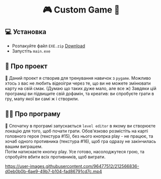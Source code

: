 <h1 align='center'>🎮 Custom Game 👾</h1>

<h2>  💻 Установка</h2>
<ul>
  <li>  Розпакуйте файл <code>EXE.zip</code> <a href="https://downgit.github.io/#/home?url=https://github.com/Myron5/CustomGame/tree/main/EXE">Download</a></li>
  <li>  Запустіть <code>main.exe</code></li>
</ul>

<h2>  📜 Про проект</h2>
<p>  🔹 Даний проект я створив для тренування навичок з <code>pygame</code>. Можливо хтось з вас не любить відеоігри через те, що ви не можете змінювати карту на свій смак. (Думаю що таких дуже мало, але все ж) Завдяки цій програмці ви підвищите свій дофамін, та креатив: ви спробуєте грати в гру, мапу якої ви самі ж і створили.</p>

<h2>  👨‍💻 Про програму</h2>
<p>  🔹 Спочатку в програмі запускається <code>level editor</code> в якому ви створюєте локацію для того, щоб почати грати. Обов'язково розмістіть на карті головного героя (текстура #15), без нього кнопрка play - не працює, та хочаб одного противника (текстура #16), щоб гра одразу не закінчилась вашим виграшем. <br> Потім натискаєте кнопку play. Усе готово, насолоджутеся грою, та спробуйте вбити всіх противників, щоб виграти.</p>




https://user-images.githubusercontent.com/96477512/212566836-d0eb0b0b-6ae9-49b7-b104-fad86791cd7c.mp4

